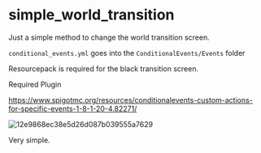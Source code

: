 # simple_world_transition
Just a simple method to change the world transition screen.

`conditional_events.yml` goes into the `ConditionalEvents/Events` folder

Resourcepack is required for the black transition screen.


Required Plugin

https://www.spigotmc.org/resources/conditionalevents-custom-actions-for-specific-events-1-8-1-20-4.82271/


![12e9868ec38e5d26d087b039555a7629](https://github.com/Kudosaki/simple_world_transition/assets/154644607/49bf3758-5c47-4842-8830-9007ce113ba7)

Very simple.
